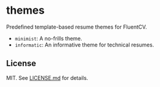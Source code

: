 themes
======
Predefined template-based resume themes for FluentCV.

- `minimist`: A no-frills theme.
- `informatic`: An informative theme for technical resumes.

## License

MIT. See [LICENSE.md][1] for details.

[1]: ../LICENSE.md
